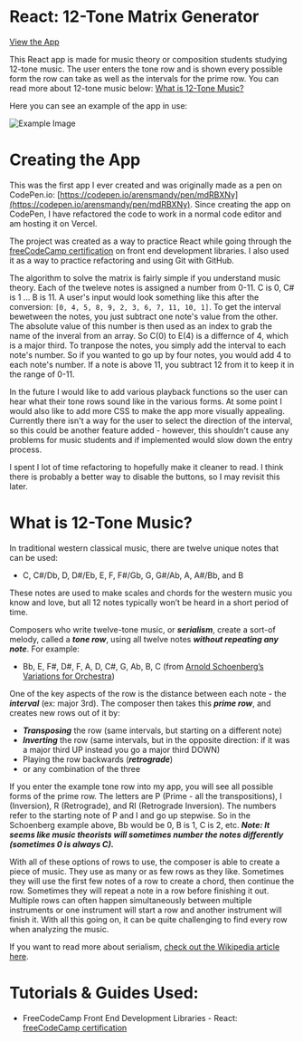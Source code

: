 # React: 12-Tone Matrix Generator

[View the App](https://12-tone-matrix-generator.vercel.app/)

This React app is made for music theory or composition students studying 12-tone music. The user enters the tone row and is shown every possible form the row can take as well as the intervals for the prime row. You can read more about 12-tone music below: [What is 12-Tone Music?](#what-is-12\-tone-music)

Here you can see an example of the app in use:

![Example Image](https://i.imgur.com/jFDulzU.gif)

# Creating the App

This was the first app I ever created and was originally made as a pen on CodePen.io: [https://codepen.io/arensmandy/pen/mdRBXNy](https://codepen.io/arensmandy/pen/mdRBXNy). Since creating the app on CodePen, I have refactored the code to work in a normal code editor and am hosting it on Vercel.

The project was created as a way to practice React while going through the [freeCodeCamp certification](https://www.freecodecamp.org/learn/front-end-libraries/) on front end development libraries. I also used it as a way to practice refactoring and using Git with GitHub.

The algorithm to solve the matrix is fairly simple if you understand music theory. Each of the tweleve notes is assigned a number from 0-11. C is 0, C# is 1 ... B is 11. A user's input would look something like this after the conversion: `[0, 4, 5, 8, 9, 2, 3, 6, 7, 11, 10, 1]`. To get the interval bewetween the notes, you just subtract one note's value from the other. The absolute value of this number is then used as an index to grab the name of the inveral from an array. So C(0) to E(4) is a differnce of 4, which is a major third. To tranpose the notes, you simply add the interval to each note's number. So if you wanted to go up by four notes, you would add 4 to each note's number. If a note is above 11, you subtract 12 from it to keep it in the range of 0-11.

In the future I would like to add various playback functions so the user can hear what their tone rows sound like in the various forms. At some point I would also like to add more CSS to make the app more visually appealing. Currently there isn't a way for the user to select the direction of the interval, so this could be another feature added - however, this shouldn't cause any problems for music students and if implemented would slow down the entry process.

I spent I lot of time refactoring to hopefully make it cleaner to read. I think there is probably a better way to disable the buttons, so I may revisit this later.

# What is 12-Tone Music?

In traditional western classical music, there are twelve unique notes that can be used:

- C, C#/Db, D, D#/Eb, E, F, F#/Gb, G, G#/Ab, A, A#/Bb, and B

These notes are used to make scales and chords for the western music you know and love, but all 12 notes typically won’t be heard in a short period of time.

Composers who write twelve-tone music, or ***serialism***, create a sort-of melody, called a ***tone row***, using all twelve notes ***without repeating any note***. For example:

- Bb, E, F#, D#, F, A, D, C#, G, Ab, B, C (from [Arnold Schoenberg’s Variations for Orchestra](https://www.youtube.com/watch?v=iL1XzH6gpAY&ab_channel=BartjeBartmans]))

One of the key aspects of the row is the distance between each note - the ***interval*** (ex: major 3rd). The composer then takes this ***prime row***, and creates new rows out of it by:

- ***Transposing*** the row (same intervals, but starting on a different note)
- ***Inverting*** the row (same intervals, but in the opposite direction: if it was a major third UP instead you go a major third DOWN)
- Playing the row backwards (***retrograde***)
- or any combination of the three

If you enter the example tone row into my app, you will see all possible forms of the prime row. The letters are P (Prime - all the transpositions), I (Inversion), R (Retrograde), and RI (Retrograde Inversion). The numbers refer to the starting note of P and I and go up stepwise. So in the Schoenberg example above, Bb would be 0, B is 1, C is 2, etc. ***Note: It seems like music theorists will sometimes number the notes differently (sometimes 0 is always C).***

With all of these options of rows to use, the composer is able to create a piece of music. They use as many or as few rows as they like. Sometimes they will use the first few notes of a row to create a chord, then continue the row. Sometimes they will repeat a note in a row before finishing it out. Multiple rows can often happen simultaneously between multiple instruments or one instrument will start a row and another instrument will finish it. With all this going on, it can be quite challenging to find every row when analyzing the music.

If you want to read more about serialism, [check out the Wikipedia article here](https://en.wikipedia.org/wiki/Twelve-tone_technique).

# Tutorials & Guides Used:

- FreeCodeCamp Front End Development Libraries - React: [freeCodeCamp certification](https://www.freecodecamp.org/learn/front-end-libraries/#react)

